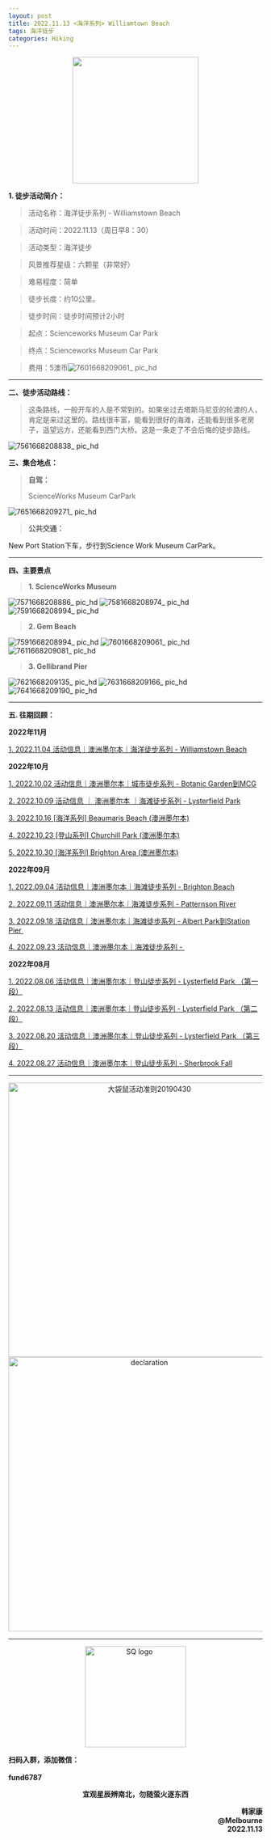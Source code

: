 ```yaml
---
layout: post
title: 2022.11.13 <海洋系列> Williamtown Beach
tags: 海洋徒步
categories: Hiking
---
```

<p align="center">
  <img width="250" src="https://user-images.githubusercontent.com/90954432/197183769-043b3cce-ffc5-439d-b355-fc227af37705.jpeg">
</p>

**1. 徒步活动简介：**

> 活动名称：海洋徒步系列 - Williamstown Beach

> 活动时间：2022.11.13（周日早8：30）

> 活动类型：海洋徒步

> 风景推荐星级：六颗星（非常好）

> 难易程度：简单

> 徒步长度：约10公里。

> 徒步时间：徒步时间预计2小时

> 起点：Scienceworks Museum Car Park

> 终点：Scienceworks Museum Car Park

> 费用：5澳币![7601668209061_ pic_hd](https://user-images.githubusercontent.com/90954432/201450924-32727ed7-c3a9-45fc-8d1c-5e65fb1543aa.jpg)


---

**二、徒步活动路线：**

> 这条路线，一般开车的人是不常到的。如果坐过去塔斯马尼亚的轮渡的人，肯定是来过这里的。路线很丰富，能看到很好的海滩，还能看到很多老房子，遥望远方，还能看到西门大桥。这是一条走了不会后悔的徒步路线。

![7561668208838_ pic_hd](https://user-images.githubusercontent.com/90954432/201450780-26730049-1a61-47aa-ba1c-99c7421bc11d.jpg)

**三、集合地点：**

> **自驾：**
> 
> ScienceWorks Museum CarPark
> 
![7651668209271_ pic_hd](https://user-images.githubusercontent.com/90954432/201450807-639fb04a-0041-4a94-961f-70c94cbd3dcf.jpg)

> **公共交通：**

New Port Station下车，步行到Science Work Museum CarPark。

---

**四、主要景点**

> **1.  ScienceWorks Museum**

![7571668208886_ pic_hd](https://user-images.githubusercontent.com/90954432/201450913-943d5a83-e073-401e-8965-935324363cfa.jpg)
![7581668208974_ pic_hd](https://user-images.githubusercontent.com/90954432/201450915-b0efee5e-338e-4af0-a927-2cfcf3148351.jpg)
![7591668208994_ pic_hd](https://user-images.githubusercontent.com/90954432/201450916-86fb5087-8a16-4ad7-a219-3530cc10bae6.jpg)

> **2. Gem Beach**

![7591668208994_ pic_hd](https://user-images.githubusercontent.com/90954432/201450921-053c343e-8e6e-49f3-8462-6dfc569cf2a7.jpg)
![7601668209061_ pic_hd](https://user-images.githubusercontent.com/90954432/201450932-ff1b237b-f55e-41dc-8e0e-42b394a60fca.jpg)
![7611668209081_ pic_hd](https://user-images.githubusercontent.com/90954432/201450935-98f79a8b-bebc-444a-a4f6-ad6901f5ba7b.jpg)

> **3. Gellibrand Pier**

![7621668209135_ pic_hd](https://user-images.githubusercontent.com/90954432/201450936-7f11c52d-0779-4dec-9908-fbb8983472be.jpg)
![7631668209166_ pic_hd](https://user-images.githubusercontent.com/90954432/201450938-7ceb2637-f079-4d82-8334-50efa1bd65d9.jpg)
![7641668209190_ pic_hd](https://user-images.githubusercontent.com/90954432/201450940-7ae738b8-5ed6-4200-bd85-2e50002fdc09.jpg)

---

**五. 往期回顾：**

**2022年11月**

[1. 2022.11.04 活动信息｜澳洲墨尔本｜海洋徒步系列 - Williamstown Beach](https://2808118.github.io/myhike/hiking/2022/11/04/海洋系列-Sandrige-Lookout.html)

**2022年10月**

[1. 2022.10.02 活动信息｜澳洲墨尔本｜城市徒步系列 - Botanic Garden到MCG](http://mp.weixin.qq.com/s?__biz=MzUxOTkxNjMwOA==&mid=2247484978&idx=1&sn=ed5136a1de4c66e2b13caea309ebb671&chksm=f9f31849ce84915fcc661481be2e4f021e4929eea9809e1e76e5d5bcb7be9de2da93369bdbbc&scene=21#wechat_redirect) 

[2. 2022.10.09 活动信息 ｜ 澳洲墨尔本 ｜海滩徒步系列 - Lysterfield Park](http://mp.weixin.qq.com/s?__biz=MzUxOTkxNjMwOA==&mid=2247485002&idx=1&sn=bbd47773ef48aaa6c63583dbb5efd88c&chksm=f9f31831ce849127d1a1f4dae22a577972e7fadcefa2182df92c0480116aa26773c8241231fe&scene=21#wechat_redirect) 

[3. 2022.10.16 [海洋系列] Beaumaris Beach (澳洲墨尔本)](https://2808118.github.io/myhike/hiking/2022/10/16/海洋系列-Beamauris-Beach.html)

[4. 2022.10.23 [登山系列] Churchill Park (澳洲墨尔本)](https://2808118.github.io/myhike/hiking/2022/10/22/登山系列-Churchill-National-Park.html)

[5. 2022.10.30 [海洋系列] Brighton Area (澳洲墨尔本)](https://2808118.github.io/myhike/hiking/2022/10/29/海洋系列-Brighton-Area.html)

**2022年09月**

 [1. 2022.09.04 活动信息｜澳洲墨尔本｜海滩徒步系列 - Brighton Beach](http://mp.weixin.qq.com/s?__biz=MzUxOTkxNjMwOA==&mid=2247484887&idx=1&sn=0ac1c26615f42f2a8bfa5de6650e3f2d&chksm=f9f31bacce8492ba566188217e312eb29b93f333f2b650b313fba42171b23d0ea55c531fa0f0&scene=21#wechat_redirect) 

 [2. 2022.09.11 活动信息｜澳洲墨尔本｜海滩徒步系列 - Patternson River](http://mp.weixin.qq.com/s?__biz=MzUxOTkxNjMwOA==&mid=2247484911&idx=1&sn=78d7a051c7150c107acc5724620e7d0c&chksm=f9f31b94ce84928293f3fce04622c391b0e2123edd17e96a6a3121da2f8dc8bcfede5f58c282&scene=21#wechat_redirect) 

 [3. 2022.09.18 活动信息｜澳洲墨尔本｜海滩徒步系列 - Albert Park到Station Pier ](http://mp.weixin.qq.com/s?__biz=MzUxOTkxNjMwOA==&mid=2247484932&idx=1&sn=ca58606ae0c386a7b02e8d8dd2d00980&chksm=f9f3187fce84916931f9254bd5887992e0399a27b5e3ec575fc4faeaa387e3255c17dde78012&scene=21#wechat_redirect) 

[4. 2022.09.23 活动信息｜澳洲墨尔本｜海滩徒步系列 - ](http://mp.weixin.qq.com/s?__biz=MzUxOTkxNjMwOA==&mid=2247484955&idx=1&sn=8332e3ba1528657ddd38b4ef9629e32d&chksm=f9f31860ce8491765247027b6ff8deaae1e239dfcfc877ae91a7602053489afdca6f304932aa&scene=21#wechat_redirect) 

**2022年08月**

 [1. 2022.08.06 活动信息｜澳洲墨尔本｜登山徒步系列 - Lysterfield Park （第一段）](http://mp.weixin.qq.com/s?__biz=MzUxOTkxNjMwOA==&mid=2247484786&idx=1&sn=f9dfc1ab1e56f1a4957eafd48a376445&chksm=f9f31b09ce84921ff5ee7ff9603eaa6bb8cb9b99d3fe26efc7213087d378c6ac04d5eae16c95&scene=21#wechat_redirect) 

 [2. 2022.08.13 活动信息｜澳洲墨尔本｜登山徒步系列 - Lysterfield Park （第二段）](http://mp.weixin.qq.com/s?__biz=MzUxOTkxNjMwOA==&mid=2247484789&idx=1&sn=571d9139128d3f20b9173a9f7463bb1a&chksm=f9f31b0ece84921855520d95cbbd5bc3029aac54ba8b4d63b140d29a7de09b81895a1e97880a&scene=21#wechat_redirect) 

 [3. 2022.08.20 活动信息｜澳洲墨尔本｜登山徒步系列 - Lysterfield Park （第三段）](http://mp.weixin.qq.com/s?__biz=MzUxOTkxNjMwOA==&mid=2247484826&idx=1&sn=7425850bff3e7334520e921389ef671c&chksm=f9f31be1ce8492f76d9b95fbcf946856da969682802d87aa0d0a72c3f76c28e4d9d18d5c2e9d&scene=21#wechat_redirect) 

 [4. 2022.08.27 活动信息｜澳洲墨尔本｜登山徒步系列 - Sherbrook Fall](http://mp.weixin.qq.com/s?__biz=MzUxOTkxNjMwOA==&mid=2247484859&idx=1&sn=70e596e4b91c9efe09e97136aa120efe&chksm=f9f31bc0ce8492d66b9c238f4bd299a2e41f9aadfcbd155b01b77f521229ef12aaf755f46504&scene=21#wechat_redirect) 

---

<p align="center">
  <img width="543" alt="大袋鼠活动准则20190430" src="https://user-images.githubusercontent.com/90954432/197184791-50268d4a-839c-42a5-b42f-957043f80b9d.png">
  <img width="543" src="https://user-images.githubusercontent.com/90954432/197324665-50cd9f62-c0ab-43f9-9af6-cb9b86d9ff70.png" alt="declaration">
</p>

---

<p align="center">
  <img width="200" src="https://user-images.githubusercontent.com/90954432/197332354-e65465c3-5a13-4bf3-b311-cd253cb89349.jpeg" alt="SQ logo">
</p>

<p align="ce![7611668209081_ pic_hd](https://user-images.githubusercontent.com/90954432/201450925-606d052d-3a19-4c1f-bdbb-71a9cf7dce9e.jpg)
nter">
  <strong>扫码入群，添加微信：</strong>
  <br>
  <br>
  <strong>fund6787</strong>
</p>

<p align="center">
  <strong>宜观星辰辨南北，勿随萤火逐东西</strong>
</p>

<p align="right">
  <strong>韩家康</strong>
  <br>
  <strong>@Melbourne</strong>
  <br>
  <strong>2022.11.13</strong>
</p>
